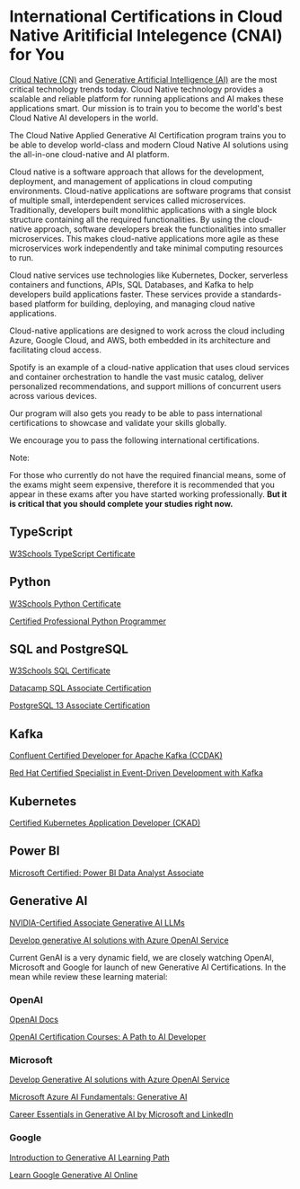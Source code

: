 # International Certifications in Cloud Native Aritificial Intelegence (CNAI) for You

[Cloud Native (CN)](https://www.cncf.io/wp-content/uploads/2024/03/cloud_native_ai24_031424a-2.pdf) and [Generative Artificial Intelligence (AI)](https://www.techtarget.com/searchenterpriseai/definition/generative-AI) are the most critical technology trends today. Cloud Native technology provides a scalable and reliable platform for running applications and AI makes these applications smart. Our mission is to train you to become the world's best Cloud Native AI developers in the world. 

The Cloud Native Applied Generative AI Certification program trains you to be able to develop world-class and modern Cloud Native AI solutions using the all-in-one cloud-native and AI platform.

Cloud native is a software approach that allows for the development, deployment, and management of applications in cloud computing environments. Cloud-native applications are software programs that consist of multiple small, interdependent services called microservices. Traditionally, developers built monolithic applications with a single block structure containing all the required functionalities. By using the cloud-native approach, software developers break the functionalities into smaller microservices. This makes cloud-native applications more agile as these microservices work independently and take minimal computing resources to run. 

Cloud native services use technologies like Kubernetes, Docker, serverless containers and functions, APIs, SQL Databases, and Kafka to help developers build applications faster. These services provide a standards-based platform for building, deploying, and managing cloud native applications.

Cloud-native applications are designed to work across the cloud including Azure, Google Cloud, and AWS, both embedded in its architecture and facilitating cloud access. 

Spotify is an example of a cloud-native application that uses cloud services and container orchestration to handle the vast music catalog, deliver personalized recommendations, and support millions of concurrent users across various devices.

Our program will also gets you ready to be able to pass international certifications to showcase and validate your skills globally. 

We encourage you to pass the following international certifications.

Note:

For those who currently do not have the required financial means, some of the exams might seem expensive, therefore it is recommended that you appear in these exams after you have started working professionally. **But it is critical that you should complete your studies right now.**

## TypeScript

[W3Schools TypeScript Certificate](https://www.w3schools.com/typescript/typescript_exam.php)

## Python

[W3Schools Python Certificate](https://www.w3schools.com/python/python_exam.asp)

[Certified Professional Python Programmer](https://pythoninstitute.org/pcpp1)

## SQL and PostgreSQL

[W3Schools SQL Certificate](https://www.w3schools.com/sql/sql_exam.asp)

[Datacamp SQL Associate Certification](https://www.datacamp.com/certification/sql-associate)

[PostgreSQL 13 Associate Certification](https://www.enterprisedb.com/course/postgresql-13-associate-certification)

## Kafka

[Confluent Certified Developer for Apache Kafka
(CCDAK)](https://www.confluent.io/certification/) 

[Red Hat Certified Specialist in Event-Driven Development with Kafka](https://www.redhat.com/en/services/certification/red-hat-certified-specialist-event-driven-development-kafka)

## Kubernetes

[Certified Kubernetes Application Developer (CKAD)](https://www.cncf.io/training/certification/ckad/)

## Power BI

[Microsoft Certified: Power BI Data Analyst Associate](https://learn.microsoft.com/en-us/credentials/certifications/power-bi-data-analyst-associate/?practice-assessment-type=certification)

## Generative AI

[NVIDIA-Certified Associate Generative AI LLMs](https://www.nvidia.com/en-us/learn/certification/generative-ai-llm-associate/)

[Develop generative AI solutions with Azure OpenAI Service](https://learn.microsoft.com/en-us/credentials/applied-skills/develop-generative-ai-solutions-with-azure-openai-service/)

Current GenAI is a very dynamic field, we are closely watching OpenAI, Microsoft and Google for launch of new Generative AI Certifications. In the mean while review these learning material:

### OpenAI

[OpenAI Docs](https://platform.openai.com/docs/introduction)

[OpenAI Certification Courses: A Path to AI Developer](https://community.openai.com/t/openai-certification-courses-a-path-to-ai-developer/193649)

### Microsoft

[Develop Generative AI solutions with Azure OpenAI Service](https://learn.microsoft.com/en-us/training/paths/develop-ai-solutions-azure-openai/)

[Microsoft Azure AI Fundamentals: Generative AI](https://learn.microsoft.com/en-us/training/paths/introduction-generative-ai/)

[Career Essentials in Generative AI by Microsoft and LinkedIn](https://www.linkedin.com/learning/paths/career-essentials-in-generative-ai-by-microsoft-and-linkedin)

### Google

[Introduction to Generative AI Learning Path](https://www.cloudskillsboost.google/paths/118)

[Learn Google Generative AI Online](https://www.coursera.org/courses?query=generative%20ai&partners=Google%20Cloud)



